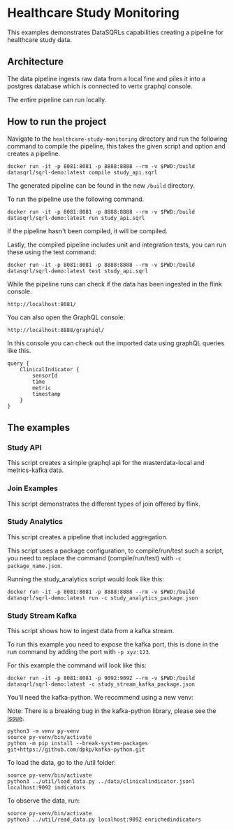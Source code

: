 # Healthcare Study Monitoring

This examples demonstrates DataSQRLs capabilities creating a pipeline for healthcare study data. 

## Architecture

The data pipeline ingests raw data from a local fine and piles it into a postgres database which is connected to vertx graphql console. 

The entire pipeline can run locally.

## How to run the project

Navigate to the `healthcare-study-monitoring` directory and run the following command to compile the pipeline, this takes the given script and option and creates a pipeline. 

```
docker run -it -p 8081:8081 -p 8888:8888 --rm -v $PWD:/build datasqrl/sqrl-demo:latest compile study_api.sqrl
```

The generated pipeline can be found in the new `/build` directory. 

To run the pipeline use the following command. 
```
docker run -it -p 8081:8081 -p 8888:8888 --rm -v $PWD:/build datasqrl/sqrl-demo:latest run study_api.sqrl
```
If the pipeline hasn't been compiled, it will be compiled. 

Lastly, the compiled pipeline includes unit and integration tests, you can run these using the test command:
```
docker run -it -p 8081:8081 -p 8888:8888 --rm -v $PWD:/build datasqrl/sqrl-demo:latest test study_api.sqrl
```

While the pipeline runs can check if the data has been ingested in the flink console. 

```
http://localhost:8081/
```

You can also open the GraphQL console:
```
http://localhost:8888/graphiql/
```

In this console you can check out the imported data using graphQL queries like this. 
```
query {
    ClinicalIndicator {
        sensorId
        time
        metric
        timestamp
    }
}
```

## The examples

### Study API
This script creates a simple graphql api for the masterdata-local and metrics-kafka data.

### Join Examples
This script demonstrates the different types of join offered by flink. 

### Study Analytics
This script creates a pipeline that included aggregation. 

This script uses a package configuration, to compile/run/test such a script, you need to replace the command (compile/run/test) with `-c package_name.json`. 

Running the study_analytics script would look like this:
```
docker run -it -p 8081:8081 -p 8888:8888 --rm -v $PWD:/build datasqrl/sqrl-demo:latest run -c study_analytics_package.json  
```

### Study Stream Kafka
This script shows how to ingest data from a kafka stream. 

To run this example you need to expose the kafka port, this is done in the run command by adding the port with `-p xyz:123`. 

For this example the command will look like this:
```
docker run -it -p 8081:8081 -p 9092:9092 --rm -v $PWD:/build datasqrl/sqrl-demo:latest -c study_stream_kafka_package.json
```

You'll need the kafka-python. We recommend using a new venv:

Note: There is a breaking bug in the kafka-python library, please see the [issue](https://github.com/dpkp/kafka-python/issues/2412).
```
python3 -m venv py-venv
source py-venv/bin/activate
python -m pip install --break-system-packages git+https://github.com/dpkp/kafka-python.git
```

To load the data, go to the /util folder:
```
source py-venv/bin/activate
python3 ../util/load_data.py ../data/clinicalindicator.jsonl localhost:9092 indicators
```

To observe the data, run:
```
source py-venv/bin/activate
python3 ../util/read_data.py localhost:9092 enrichedindicators
```